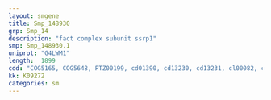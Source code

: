 ```yaml
---
layout: smgene
title: Smp_148930
grp: Smp_14
description: "fact complex subunit ssrp1"
smp: Smp_148930.1
uniprot: "G4LWM1"
length:  1899
cdd: "COG5165, COG5648, PTZ00199, cd01390, cd13230, cd13231, cl00082, cl17171, pfam00505, pfam03531, pfam08512, smart00398"
kk: K09272
categories: sm
---
```


